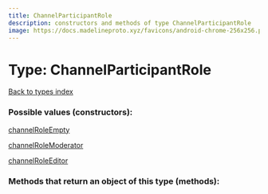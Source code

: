 ```yaml
---
title: ChannelParticipantRole
description: constructors and methods of type ChannelParticipantRole
image: https://docs.madelineproto.xyz/favicons/android-chrome-256x256.png
---
```

# Type: ChannelParticipantRole  
[Back to types index](index.md)



### Possible values (constructors):

[channelRoleEmpty](../constructors/channelRoleEmpty.md)  

[channelRoleModerator](../constructors/channelRoleModerator.md)  

[channelRoleEditor](../constructors/channelRoleEditor.md)  



### Methods that return an object of this type (methods):



